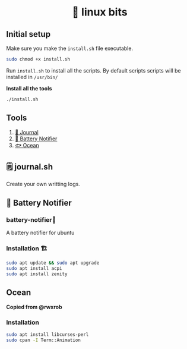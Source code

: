<h1 align="center">🍰 linux bits</h1>

## Initial setup

Make sure you make the `install.sh` file executable.

```bash
sudo chmod +x install.sh
```

Run `install.sh` to install all the scripts. By default scripts scripts will be installed in `/usr/bin/`

**Install all the tools**

```bash
./install.sh
```

## Tools

1. [🧾 Journal](#journal)
1. [🔋 Battery Notifier](#battery-notifier)
1. [🐟 Ocean](#ocean)


## <a id="journal"> 🗒 journal.sh

Create your own writting logs.


## <a id="battery-notifier"> 🔋 Battery Notifier

### battery-notifier🔋
A battery notifier for ubuntu 

### Installation 🏗

```bash
sudo apt update && sudo apt upgrade 
sudo apt install acpi 
sudo apt install zenity
```

## <a id="ocean"> Ocean

**Copied from @rwxrob**

### Installation

```bash
sudo apt install libcurses-perl
sudo cpan -I Term::Animation
```
